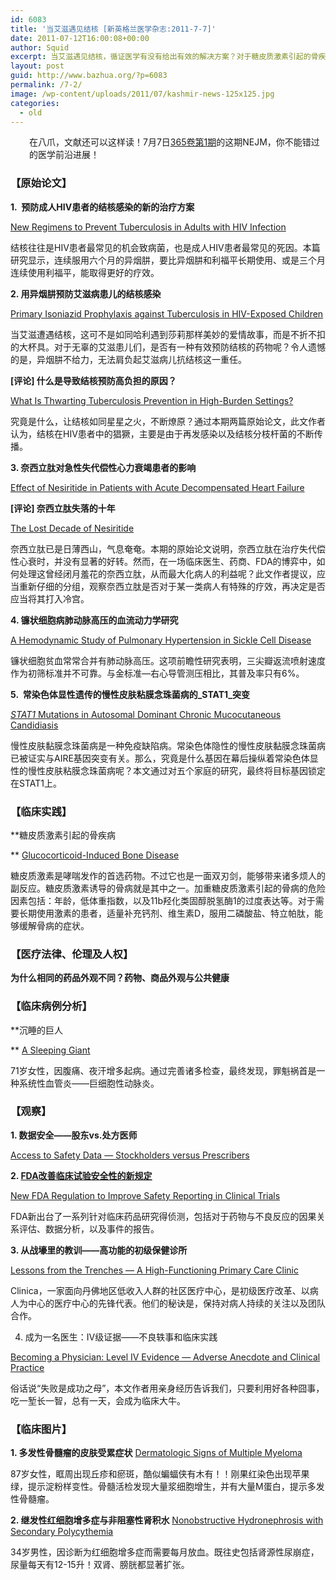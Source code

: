 ```yaml
---
id: 6083
title: '当艾滋遇见结核 [新英格兰医学杂志:2011-7-7]'
date: 2011-07-12T16:00:08+00:00
author: Squid
excerpt: 当艾滋遇见结核，循证医学有没有给出有效的解决方案？对于糖皮质激素引起的骨疾病，本期NEJM中有详尽的信息。71岁女性，因腹痛、夜汗增多起病，最终将目标锁定在一种自身免疫疾病上。在八爪，文献还可以这样读！7月7日365卷第1期的这期NEJM，你不能错过的医学前沿进展！
layout: post
guid: http://www.bazhua.org/?p=6083
permalink: /7-2/
image: /wp-content/uploads/2011/07/kashmir-news-125x125.jpg
categories:
  - old
---
```

<p style="padding-left: 30px;">
  在八爪，文献还可以这样读！7月7日<a href="http://www.nejm.org/toc/nejm/365/1" target="_self">365卷第1期</a>的这期NEJM，你不能错过的医学前沿进展！
</p>

### 【原始论文】

**1.  预防成人HIV患者的结核感染的新的治疗方案**
  
[New Regimens to Prevent Tuberculosis in Adults with HIV Infection](http://www.nejm.org/doi/full/10.1056/NEJMoa1005136)
  
结核往往是HIV患者最常见的机会致病菌，也是成人HIV患者最常见的死因。本篇研究显示，连续服用六个月的异烟肼，要比异烟肼和利福平长期使用、或是三个月连续使用利福平，能取得更好的疗效。

**2. 用异烟肼预防艾滋病患儿的结核感染**
  
[Primary Isoniazid Prophylaxis against Tuberculosis in HIV-Exposed Children](http://www.nejm.org/doi/full/10.1056/NEJMoa1011214)
  
当艾滋遭遇结核，这可不是如同哈利遇到莎莉那样美妙的爱情故事，而是不折不扣的大杯具。对于无辜的艾滋患儿们，是否有一种有效预防结核的药物呢？令人遗憾的是，异烟肼不给力，无法肩负起艾滋病儿抗结核这一重任。
  
**[评论] 什么是导致结核预防高负担的原因？**
  
[What Is Thwarting Tuberculosis Prevention in High-Burden Settings?](http://www.nejm.org/doi/full/10.1056/NEJMe1105555)
  
究竟是什么，让结核如同星星之火，不断燎原？通过本期两篇原始论文，此文作者认为，结核在HIV患者中的猖獗，主要是由于再发感染以及结核分枝杆菌的不断传播。

[](http://www.nejm.org/doi/full/10.1056/NEJMoa1013792)**3. 奈西立肽对急性失代偿性心力衰竭患者的影响**
  
[Effect of Nesiritide in Patients with Acute Decompensated Heart Failure](http://www.nejm.org/doi/full/10.1056/NEJMoa1100171)
  
**[评论] 奈西立肽失落的十年**
  
[The Lost Decade of Nesiritide](http://www.nejm.org/doi/full/10.1056/NEJMe1103116)
  
奈西立肽已是日薄西山，气息奄奄。本期的原始论文说明，奈西立肽在治疗失代偿性心衰时，并没有显著的好转。然而，在一场临床医生、药商、FDA的博弈中，如何处理这曾经闭月羞花的奈西立肽，从而最大化病人的利益呢？此文作者提议，应当重新仔细的分组，观察奈西立肽是否对于某一类病人有特殊的疗效，再决定是否应当将其打入冷宫。

**4. 镰状细胞病肺动脉高压的血流动力学研究**
  
[A Hemodynamic Study of Pulmonary Hypertension in Sickle Cell Disease](http://www.nejm.org/doi/full/10.1056/NEJMoa1005565)
  
镰状细胞贫血常常合并有肺动脉高压。这项前瞻性研究表明，三尖瓣返流喷射速度作为初筛标准并不可靠。与金标准—右心导管测压相比，其普及率只有6%。

**5.  常染色体显性遗传的慢性皮肤粘膜念珠菌病的_STAT1_突变**
  
[_STAT1_ Mutations in Autosomal Dominant Chronic Mucocutaneous Candidiasis](http://www.nejm.org/doi/full/10.1056/NEJMoa1100102)
  
慢性皮肤黏膜念珠菌病是一种免疫缺陷病。常染色体隐性的慢性皮肤黏膜念珠菌病已被证实与AIRE基因突变有关。那么，究竟是什么基因在幕后操纵着常染色体显性的慢性皮肤粘膜念珠菌病呢？本文通过对五个家庭的研究，最终将目标基因锁定在STAT1上。

### **【临床实践】**

**糖皮质激素引起的骨疾病
  
** [Glucocorticoid-Induced Bone Disease](http://www.nejm.org/doi/full/10.1056/NEJMcp1012926)
  
糖皮质激素是哮喘发作的首选药物。不过它也是一面双刃剑，能够带来诸多烦人的副反应。糖皮质激素诱导的骨病就是其中之一。加重糖皮质激素引起的骨病的危险因素包括：年龄，低体重指数，以及11b羟化类固醇脱氢酶1的过度表达等。对于需要长期使用激素的患者，适量补充钙剂、维生素D，服用二磷酸盐、特立帕肽，能够缓解骨病的症状。

### 【医疗法律、伦理及人权】

**为什么相同的药品外观不同？药物、商品外观与公共健康** 

### 【临床病例分析】

**沉睡的巨人
  
** [A Sleeping Giant](http://www.nejm.org/doi/full/10.1056/NEJMcps0902041)
  
71岁女性，因腹痛、夜汗增多起病。通过完善诸多检查，最终发现，罪魁祸首是一种系统性血管炎——巨细胞性动脉炎。

### 【观察】

**1. 数据安全——股东vs.处方医师**
  
[Access to Safety Data — Stockholders versus Prescribers](http://www.nejm.org/doi/full/10.1056/NEJMp1104699)

[](http://www.nejm.org/doi/full/10.1056/NEJMp1104409)**2. [FDA改善临床试验安全性的新规定](http://www.bazhua.org/2011/07/pill.html)**
  
[New FDA Regulation to Improve Safety Reporting in Clinical Trials](http://www.bazhua.org/2011/07/pill.html)
  
FDA新出台了一系列针对临床药品研究得侦测，包括对于药物与不良反应的因果关系评估、数据分析，以及事件的报告。

**3. 从战壕里的教训——高功能的初级保健诊所**
  
[Lessons from the Trenches — A High-Functioning Primary Care Clinic](http://www.nejm.org/doi/full/10.1056/NEJMp1104942)
  
Clinica，一家面向丹佛地区低收入人群的社区医疗中心，是初级医疗改革、以病人为中心的医疗中心的先锋代表。他们的秘诀是，保持对病人持续的关注以及团队合作。

4. 成为一名医生：IV级证据——不良轶事和临床实践
  
[Becoming a Physician: Level IV Evidence — Adverse Anecdote and Clinical Practice](http://www.nejm.org/doi/full/10.1056/NEJMp1102632)
  
俗话说“失败是成功之母”，本文作者用亲身经历告诉我们，只要利用好各种囧事，吃一堑长一智，总有一天，会成为临床大牛。

### [](http://www.nejm.org/doi/full/10.1056/NEJMvcm0800732)【临床图片】

**1. 多发性骨髓瘤的皮肤受累症状** [Dermatologic Signs of Multiple Myeloma](http://www.nejm.org/doi/full/10.1056/NEJMicm1011176)
  
87岁女性，眶周出现丘疹和瘀斑，酷似蝙蝠侠有木有！！刚果红染色出现苹果绿，提示淀粉样变性。骨髓活检发现大量浆细胞增生，并有大量M蛋白，提示多发性骨髓瘤。

**2. 继发性红细胞增多症与非阻塞性肾积水** [Nonobstructive Hydronephrosis with Secondary Polycythemia](http://www.nejm.org/doi/full/10.1056/NEJMicm1013847)
  
34岁男性，因诊断为红细胞增多症而需要每月放血。既往史包括肾源性尿崩症，尿量每天有12-15升！双肾、膀胱都显著扩张。
